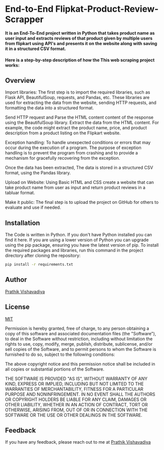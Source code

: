 # End-to-End Flipkat-Product-Review-Scrapper

**It is an End-To-End project written in Python that takes product name as user input and extracts reviews of that product given by multiple users from flipkart using API's and presents it on the website along with saving it in a structured CSV format.** 

#### Here is a step-by-step description of how the This web scraping project works:

## Overview
Import libraries: The first step is to import the required libraries, such as Flask API, BeautifulSoup, requests, and Pandas, etc. These libraries are used for extracting the data from the website, sending HTTP requests, and formatting the data into a structured format.

Send HTTP request and Parse the HTML content content of the response using the BeautifulSoup library. Extract the data from the HTML content. For example, the code might extract the product name, price, and product description from a product listing on the Flipkart website.

Exception handling: To handle unexpected conditions or errors that may occur during the execution of a program. The purpose of exception handling is to prevent the program from crashing and to provide a mechanism for gracefully recovering from the exception.

Once the data has been extracted, The data is stored in a structured CSV format, using the Pandas library. 

Upload on Website: Using Basic HTML and CSS create a website that can take product name from user as input and return product reviews in a tabluar format.

Make it public: The final step is to upload the project on GitHub for others to evaluate and use if needed.

## Installation
The Code is written in Python. If you don't have Python installed you can find it here. If you are using a lower version of Python you can upgrade using the pip package, ensuring you have the latest version of pip. To install the required packages and libraries, run this command in the project directory after cloning the repository:
```bash
pip install -r requirements.txt
```

## Author

 [Prathik Vishavadiya](https://www.linkedin.com/in/curiouspratihk/)


## License

[MIT](https://choosealicense.com/licenses/mit/)

Permission is hereby granted, free of charge, to any person obtaining a copy of this software and associated documentation files (the "Software"), to deal in the Software without restriction, including without limitation the rights to use, copy, modify, merge, publish, distribute, sublicense, and/or sell copies of the Software, and to permit persons to whom the Software is furnished to do so, subject to the following conditions:

The above copyright notice and this permission notice shall be included in all copies or substantial portions of the Software.

THE SOFTWARE IS PROVIDED "AS IS", WITHOUT WARRANTY OF ANY KIND, EXPRESS OR IMPLIED, INCLUDING BUT NOT LIMITED TO THE WARRANTIES OF MERCHANTABILITY, FITNESS FOR A PARTICULAR PURPOSE AND NONINFRINGEMENT. IN NO EVENT SHALL THE AUTHORS OR COPYRIGHT HOLDERS BE LIABLE FOR ANY CLAIM, DAMAGES OR OTHER LIABILITY, WHETHER IN AN ACTION OF CONTRACT, TORT OR OTHERWISE, ARISING FROM, OUT OF OR IN CONNECTION WITH THE SOFTWARE OR THE USE OR OTHER DEALINGS IN THE SOFTWARE.
## Feedback

If you have any feedback, please reach out to me at [Prathik Vishavadiya](https://www.linkedin.com/in/curiouspratihk/)



